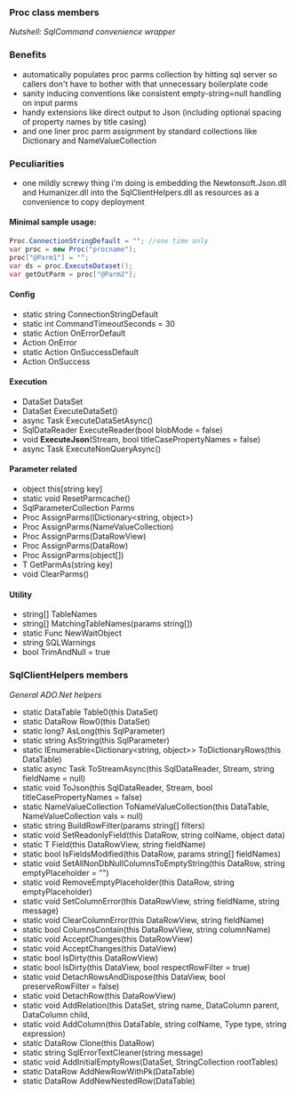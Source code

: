 
### Proc class members 
*Nutshell: SqlCommand convenience wrapper*

### Benefits
* automatically populates proc parms collection by hitting sql server so callers don't have to bother with that unnecessary boilerplate code
* sanity inducing conventions like consistent empty-string=null handling on input parms
* handy extensions like direct output to Json (including optional spacing of property names by title casing)
* and one liner proc parm assignment by standard collections like Dictionary and NameValueCollection

### Peculiarities
* one mildly screwy thing i'm doing is embedding the Newtonsoft.Json.dll and Humanizer.dll into the SqlClientHelpers.dll as resources as a convenience to copy deployment

#### Minimal sample usage:
```C#
Proc.ConnectionStringDefault = ""; //one time only
var proc = new Proc("procname");
proc["@Parm1"] = "";
var ds = proc.ExecuteDataset();
var getOutParm = proc["@Parm2"]; 
```

#### Config
* static string ConnectionStringDefault
* static int CommandTimeoutSeconds = 30
* static Action<Exception> OnErrorDefault
* Action<Exception> OnError
* static Action OnSuccessDefault
* Action OnSuccess

#### Execution
* DataSet DataSet
* DataSet ExecuteDataSet()
* async Task<DataSet> ExecuteDataSetAsync()
* SqlDataReader ExecuteReader(bool blobMode = false)
* void **ExecuteJson**(Stream, bool titleCasePropertyNames = false)
* async Task<bool> ExecuteNonQueryAsync()

#### Parameter related
* object this[string key]
* static void ResetParmcache()
* SqlParameterCollection Parms
* Proc AssignParms(IDictionary<string, object>)
* Proc AssignParms(NameValueCollection)
* Proc AssignParms(DataRowView)
* Proc AssignParms(DataRow)
* Proc AssignParms(object[])
* T GetParmAs<T>(string key)
* void ClearParms()

#### Utility
* string[] TableNames
* string[] MatchingTableNames(params string[])
* static Func<IDisposable> NewWaitObject
* string SQLWarnings
* bool TrimAndNull = true

### SqlClientHelpers members
*General ADO.Net helpers*
* static DataTable Table0(this DataSet)
* static DataRow Row0(this DataSet)
* static long? AsLong(this SqlParameter)
* static string AsString(this SqlParameter)
* static IEnumerable<Dictionary<string, object>> ToDictionaryRows(this DataTable)
* static async Task ToStreamAsync(this SqlDataReader, Stream, string fieldName = null)
* static void ToJson(this SqlDataReader, Stream, bool titleCasePropertyNames = false)
* static NameValueCollection ToNameValueCollection(this DataTable, NameValueCollection vals = null)
* static string BuildRowFilter(params string[] filters)
* static void SetReadonlyField(this DataRow, string colName, object data)
* static T Field<T>(this DataRowView, string fieldName)
* static bool IsFieldsModified(this DataRow, params string[] fieldNames)
* static void SetAllNonDbNullColumnsToEmptyString(this DataRow, string emptyPlaceholder = "")
* static void RemoveEmptyPlaceholder(this DataRow, string emptyPlaceholder)
* static void SetColumnError(this DataRowView, string fieldName, string message)
* static void ClearColumnError(this DataRowView, string fieldName)
* static bool ColumnsContain(this DataRowView, string columnName)
* static void AcceptChanges(this DataRowView)
* static void AcceptChanges(this DataView)
* static bool IsDirty(this DataRowView)
* static bool IsDirty(this DataView, bool respectRowFilter = true)
* static void DetachRowsAndDispose(this DataView, bool preserveRowFilter = false)
* static void DetachRow(this DataRowView)
* static void AddRelation(this DataSet, string name, DataColumn parent, DataColumn child,
* static void AddColumn(this DataTable, string colName, Type type, string expression)
* static DataRow Clone(this DataRow)
* static string SqlErrorTextCleaner(string message)
* static void AddInitialEmptyRows(DataSet, StringCollection rootTables)
* static DataRow AddNewRowWithPk(DataTable)
* static DataRow AddNewNestedRow(DataTable)
